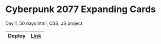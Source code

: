 # Cyberpunk 2077 Expanding Cards

Day 1, 50 days html, CSS, JS project

| Deploy | [Link](https://ismail-tony.github.io/expanding-cards/) |
| ------ | ------------------------------------------------------ |
